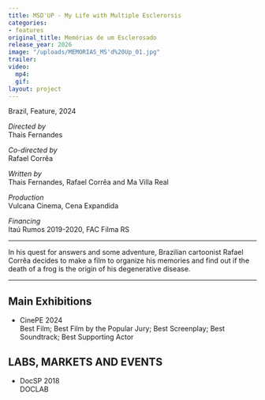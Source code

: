 ```yaml
---
title: MSD'UP - My Life with Multiple Esclerorsis
categories:
- features
original_title: Memórias de um Esclerosado
release_year: 2026
image: "/uploads/MEMORIAS_MS'd%20Up_01.jpg"
trailer: 
video:
  mp4: 
  gif: 
layout: project
---
```


Brazil, Feature, 2024

*Directed by*\
Thais Fernandes

*Co-directed by*\
Rafael Corrêa

*Written by*\
Thais Fernandes, Rafael Corrêa and Ma Villa Real

*Production*\
Vulcana Cinema, Cena Expandida

*Financing*\
Itaú Rumos 2019-2020, FAC Filma RS

---

In his quest for answers and some adventure, Brazilian cartoonist Rafael Corrêa decides to make a film to organize his memories and find out if the death of a frog is the origin of his degenerative disease.

---

## Main Exhibitions

* CinePE 2024\
  Best Film; Best Film by the Popular Jury; Best Screenplay; Best Soundtrack; Best Supporting Actor

## LABS, MARKETS AND EVENTS

* DocSP 2018\
  DOCLAB